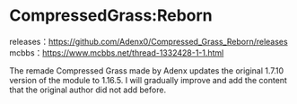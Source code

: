 # CompressedGrass:Reborn
 releases：https://github.com/Adenx0/Compressed_Grass_Reborn/releases
 mcbbs：https://www.mcbbs.net/thread-1332428-1-1.html
 
The remade Compressed Grass made by Adenx updates the original 1.7.10 version of the module to 1.16.5. I will gradually improve and add the content that the original author did not add before.
